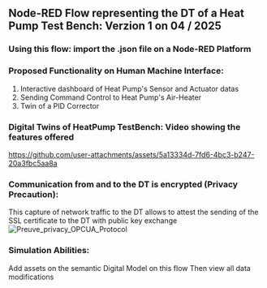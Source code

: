 ## Node-RED Flow representing the DT of a Heat Pump Test Bench: Verzion 1 on 04 / 2025

### Using this flow: import the .json file on a Node-RED Platform

### Proposed Functionality on Human Machine Interface:

 1) Interactive dashboard of Heat Pump's Sensor and Actuator datas
 2) Sending Command Control to Heat Pump's Air-Heater
 3) Twin of a PID Corrector
    
### Digital Twins of HeatPump TestBench: Video showing the features offered
https://github.com/user-attachments/assets/5a13334d-7fd6-4bc3-b247-20a3fbc5aa8a

### Communication from and to the DT is encrypted (Privacy Precaution):
This capture of network traffic to the DT allows to attest the sending of the SSL certificate to the DT with public key exchange
![Preuve_privacy_OPCUA_Protocol](https://github.com/user-attachments/assets/46677a42-1de0-4de5-88fa-77e326c771ee)

### Simulation Abilities: 
Add assets on the semantic Digital Model on this flow Then view all data modifications



